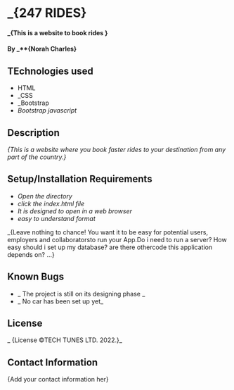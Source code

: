# _{247 RIDES}

#### _{This is a website to book rides }

#### By _**{Norah Charles}

## TEchnologies used
* HTML
* _CSS
* _Bootstrap 
* _Bootstrap javascript_

## Description
_{This is a website where you book faster rides to your destination from any part of the country.}_

## Setup/Installation Requirements
* _Open the directory_
* _click the index.html file_
* _It is designed to open in a web browser_
* _easy to understand format_

_{Leave nothing to chance! You want it to be easy for potential users, employers and collaboratorsto run your App.Do i need to run a server? How easy should i set up my database? are there othercode this application depends on? ...}

## Known Bugs
* _ The project is still on its designing phase _
* _ No car has been set up yet_

## License 
_ {License &copy;TECH TUNES LTD. 2022.}_

## Contact Information
{Add your contact information her}